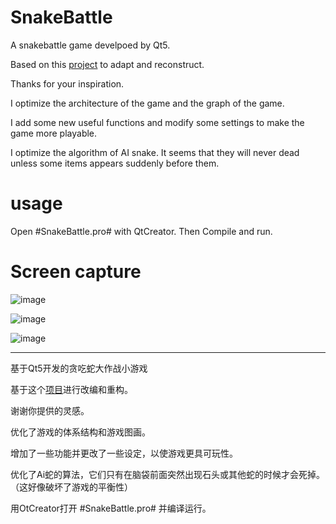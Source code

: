 # SnakeBattle
A snakebattle game develpoed by Qt5.

Based on this [project](https://github.com/bibhuticoder/QtSnake) to adapt and reconstruct.

Thanks for your inspiration.

I optimize the architecture of the game and the graph of the game.

I add some new useful functions and modify some settings to make the game more playable.

I optimize the algorithm of AI snake. It seems that they will never dead unless some items appears suddenly before them.

# usage
Open #SnakeBattle.pro# with QtCreator.
Then Compile and run.

# Screen capture

![image](https://user-images.githubusercontent.com/82373845/122174840-aa824a80-ceb5-11eb-98be-d37a3823f2dc.png)

![image](https://user-images.githubusercontent.com/82373845/122174867-b1a95880-ceb5-11eb-965b-9f936319f559.png)

![image](https://user-images.githubusercontent.com/82373845/122340935-7d956c80-cf75-11eb-8ade-f2c32e41a255.png)

---

基于Qt5开发的贪吃蛇大作战小游戏

基于这个[项目](https://github.com/bibhuticoder/QtSnake)进行改编和重构。

谢谢你提供的灵感。

优化了游戏的体系结构和游戏图画。

增加了一些功能并更改了一些设定，以使游戏更具可玩性。

优化了Ai蛇的算法，它们只有在脑袋前面突然出现石头或其他蛇的时候才会死掉。（这好像破坏了游戏的平衡性）

用OtCreator打开 #SnakeBattle.pro# 并编译运行。

